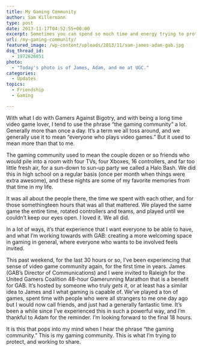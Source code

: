 ```yaml
---
title: My Gaming Community
author: Sam Killermann
type: post
date: 2013-11-17T04:52:55+00:00
excerpt: Sometimes you can spend so much time and energy trying to protect something you love that you forget to spend time and energy loving it.
url: /my-gaming-community/
featured_image: /wp-content/uploads/2013/11/sam-james-adam-gab.jpg
dsq_thread_id:
  - 1972626851
photo:
  - "Today's photo is of James, Adam, and me at UGC."
categories:
  - Updates
topics:
  - Friendship
  - Gaming

---
```

With what I do with Gamers Against Bigotry, and with being a long time video game lover, I tend to use the phrase &#8220;the gaming community&#8221; a lot. Generally more than once a day. It&#8217;s a term we all toss around, and we generally use it to mean &#8220;everyone who plays video games.&#8221; But it used to mean more than that to me.

The gaming community used to mean the couple dozen or so friends who would pile into a room with four TVs, four Xboxes, 16 controllers, and far too little fresh air, for a sun-down to sun-up party we called a Halo Bash. We did this in high school on a regular basis (once per month when things were extra awesome), and these nights are some of my favorite memories from that time in my life.

It was all about the people there, the time we spent with each other, and for those somethingteen hours that was all that mattered. We played the same game the entire time, rotated controllers and teams, and played until we couldn&#8217;t keep our eyes open. I loved it. We all did.

In a lot of ways, it&#8217;s that experience that I want everyone to be able to have, and what I&#8217;m working towards with GAB: creating a more welcoming space in gaming in general, where everyone who wants to be involved feels invited.

This past weekend, for the last 30 hours or so, I&#8217;ve been experiencing that sense of video game community again, for the first time in years. James (GAB&#8217;s Director of Communications) and I were invited to Raleigh for the United Gamers Coalition 48-hour Gamerunning Marathon that is a benefit for GAB. It&#8217;s hosted by someone who truly _gets it_, or at least has a similar idea to James and I what gaming is capable of. We&#8217;ve played a ton of games, spent time with people who were all strangers to me one day ago but I would now call friends, and just had a generally fantastic time. It&#8217;s been a while since I&#8217;ve experienced this in such a powerful way, and I&#8217;m thankful to Adam for the reminder. I&#8217;m looking forward to the final 18 hours.

It is this that pops into my mind when I hear the phrase &#8220;the gaming community.&#8221; This is my gaming community. This is what I&#8217;m trying to protect, and working to share.